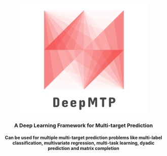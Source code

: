 <p align="center"><img src="images/logo_transparent_cropped.png" alt="logo" height="350"/></p>

<h3 align="center">
<p> A Deep Learning Framework for Multi-target Prediction </h3>
<h4 align="center">
<p> Can be used for multiple multi-target prediction problems like multi-label classification, multivariate regression, multi-task learning, dyadic prediction and matrix completion </h4>